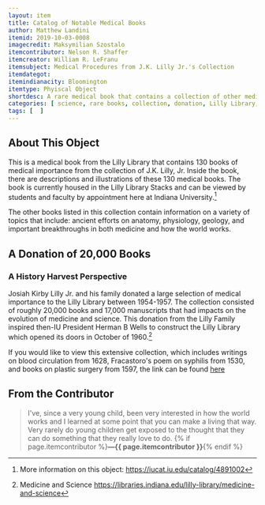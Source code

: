 ```yaml
---
layout: item
title: Catalog of Notable Medical Books
author: Matthew Landini
itemid: 2019-10-03-0008
imagecredit: Maksymilian Szostalo
itemcontributor: Nelson R. Shaffer
itemcreator: William R. LeFranu
itemsubject: Medical Procedures from J.K. Lilly Jr.'s Collection
itemdategot: 
itemindianacity: Bloomington
itemtype: Phyiscal Object
shortdesc: A rare medical book that contains a collection of other medical books from the Lilly Library
categories: [ science, rare books, collection, donation, Lilly Library, Eli Lilly ]
tags: [  ]
---
```

## About This Object

This is a medical book from the Lilly Library that contains 130 books of medical importance from the collection of J.K. Lilly, Jr. Inside the book, there are descriptions and illustrations of these 130 medical books. The book is currently housed in the Lilly Library Stacks and can be viewed by students and faculty by appointment here at Indiana University.[^1] 

The other books listed in this collection contain information on a variety of topics that include: ancient efforts on anatomy, physiology, geology, and important breakthroughs in both medicine and how the world works.

## A Donation of 20,000 Books
### A History Harvest Perspective

Josiah Kirby Lilly Jr. and his family donated a large selection of medical importance to the Lilly Library between 1954-1957. The collection consisted of roughly 20,000 books and 17,000 manuscripts that had impacts on the evolution of medicine and science. This donation from the Lilly Family inspired then-IU President Herman B Wells to construct the Lilly Library which opened its doors in October of 1960.[^2]

If you would like to view this extensive collection, which includes writings on blood circulation from 1628, Fracastoro's poem on syphilis from 1530, and books on plastic surgery from 1597, the link can be found [here](https://libraries.indiana.edu/lilly-library/medicine-and-science )

## From the Contributor

>I've, since a very young child, been very interested in how the world works and I learned at some point that you can make a living that way. Very rarely do young children get exposed to the thought that they can do something that they really love to do. {% if page.itemcontributor %}**—{{ page.itemcontributor }}**{% endif %}


[^1]: More information on this object: https://iucat.iu.edu/catalog/4891002
[^2]: Medicine and Science 
https://libraries.indiana.edu/lilly-library/medicine-and-science
